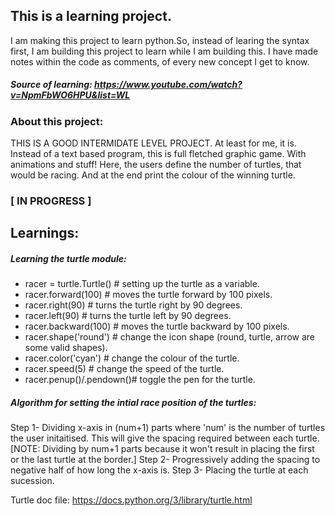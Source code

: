 ## This is a learning project.
I am making this project to learn python.So, instead of learing the syntax first, I am building this project to learn while I am building this. I have made notes within the code as comments, of every new concept I get to know.
##### Source of learning: https://www.youtube.com/watch?v=NpmFbWO6HPU&list=WL
### About this project:
THIS IS A GOOD INTERMIDATE LEVEL PROJECT. At least for me, it is. Instead of a text based program, this is full fletched graphic game. With animations and stuff! Here, the users define the number of turtles, that would be racing. And at the end print the colour of the winning turtle.

### [ IN PROGRESS ]

## Learnings:

##### Learning the turtle module:
- racer = turtle.Turtle() # setting up the turtle as a variable.
- racer.forward(100)      # moves the turtle forward by 100 pixels.
- racer.right(90)         # turns the turtle right by 90 degrees.
- racer.left(90)          # turns the turtle left by 90 degrees.
- racer.backward(100)     # moves the turtle backward by 100 pixels.
- racer.shape('round')    # change the icon shape (round, turtle, arrow are some valid shapes).
- racer.color('cyan')     # change the colour of the turtle.
- racer.speed(5)          # change the speed of the turtle.
- racer.penup()/.pendown()# toggle the pen for the turtle.
##### Algorithm for setting the intial race position of the turtles:
Step 1- Dividing x-axis in (num+1) parts where 'num' is the number of turtles the user initaitised. This will give the spacing required between each turtle. [NOTE: Dividing by num+1 parts because it won't result in placing the first or the last turtle at the border.]
Step 2- Progressively adding the spacing to negative half of how long the x-axis is.
Step 3- Placing the turtle at each sucession.


Turtle doc file: https://docs.python.org/3/library/turtle.html